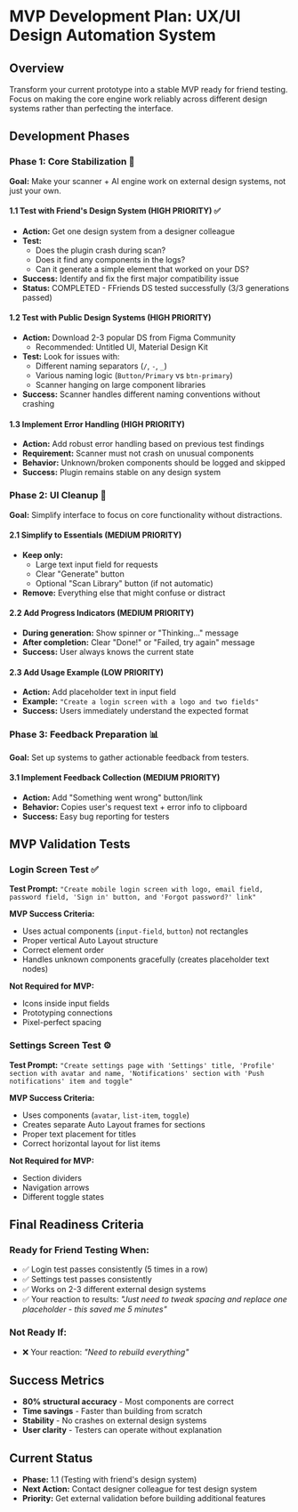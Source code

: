 # MVP Development Plan: UX/UI Design Automation System

## Overview
Transform your current prototype into a stable MVP ready for friend testing. Focus on making the core engine work reliably across different design systems rather than perfecting the interface.

## Development Phases

### Phase 1: Core Stabilization 🔧
**Goal:** Make your scanner + AI engine work on external design systems, not just your own.

#### 1.1 Test with Friend's Design System (HIGH PRIORITY) ✅
- **Action:** Get one design system from a designer colleague
- **Test:** 
  - Does the plugin crash during scan?
  - Does it find any components in the logs?
  - Can it generate a simple element that worked on your DS?
- **Success:** Identify and fix the first major compatibility issue
- **Status:** COMPLETED - FFriends DS tested successfully (3/3 generations passed)

#### 1.2 Test with Public Design Systems (HIGH PRIORITY)
- **Action:** Download 2-3 popular DS from Figma Community
  - Recommended: Untitled UI, Material Design Kit
- **Test:** Look for issues with:
  - Different naming separators (`/`, `-`, `_`)
  - Various naming logic (`Button/Primary` vs `btn-primary`)
  - Scanner hanging on large component libraries
- **Success:** Scanner handles different naming conventions without crashing

#### 1.3 Implement Error Handling (HIGH PRIORITY)
- **Action:** Add robust error handling based on previous test findings
- **Requirement:** Scanner must not crash on unusual components
- **Behavior:** Unknown/broken components should be logged and skipped
- **Success:** Plugin remains stable on any design system

### Phase 2: UI Cleanup 🎨
**Goal:** Simplify interface to focus on core functionality without distractions.

#### 2.1 Simplify to Essentials (MEDIUM PRIORITY)
- **Keep only:**
  - Large text input field for requests
  - Clear "Generate" button
  - Optional "Scan Library" button (if not automatic)
- **Remove:** Everything else that might confuse or distract

#### 2.2 Add Progress Indicators (MEDIUM PRIORITY)
- **During generation:** Show spinner or "Thinking..." message
- **After completion:** Clear "Done!" or "Failed, try again" message
- **Success:** User always knows the current state

#### 2.3 Add Usage Example (LOW PRIORITY)
- **Action:** Add placeholder text in input field
- **Example:** `"Create a login screen with a logo and two fields"`
- **Success:** Users immediately understand the expected format

### Phase 3: Feedback Preparation 📊
**Goal:** Set up systems to gather actionable feedback from testers.

#### 3.1 Implement Feedback Collection (MEDIUM PRIORITY)
- **Action:** Add "Something went wrong" button/link
- **Behavior:** Copies user's request text + error info to clipboard
- **Success:** Easy bug reporting for testers

## MVP Validation Tests

### Login Screen Test ✅
**Test Prompt:** `"Create mobile login screen with logo, email field, password field, 'Sign in' button, and 'Forgot password?' link"`

**MVP Success Criteria:**
- Uses actual components (`input-field`, `button`) not rectangles
- Proper vertical Auto Layout structure
- Correct element order
- Handles unknown components gracefully (creates placeholder text nodes)

**Not Required for MVP:**
- Icons inside input fields
- Prototyping connections
- Pixel-perfect spacing

### Settings Screen Test ⚙️
**Test Prompt:** `"Create settings page with 'Settings' title, 'Profile' section with avatar and name, 'Notifications' section with 'Push notifications' item and toggle"`

**MVP Success Criteria:**
- Uses components (`avatar`, `list-item`, `toggle`)
- Creates separate Auto Layout frames for sections
- Proper text placement for titles
- Correct horizontal layout for list items

**Not Required for MVP:**
- Section dividers
- Navigation arrows
- Different toggle states

## Final Readiness Criteria

### Ready for Friend Testing When:
- ✅ Login test passes consistently (5 times in a row)
- ✅ Settings test passes consistently 
- ✅ Works on 2-3 different external design systems
- ✅ Your reaction to results: *"Just need to tweak spacing and replace one placeholder - this saved me 5 minutes"*

### Not Ready If:
- ❌ Your reaction: *"Need to rebuild everything"*

## Success Metrics
- **80% structural accuracy** - Most components are correct
- **Time savings** - Faster than building from scratch
- **Stability** - No crashes on external design systems
- **User clarity** - Testers can operate without explanation

## Current Status
- **Phase:** 1.1 (Testing with friend's design system)
- **Next Action:** Contact designer colleague for test design system
- **Priority:** Get external validation before building additional features